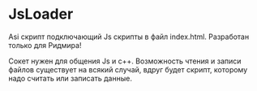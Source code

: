 # JsLoader
Asi скрипт подключающий Js скрипты в файл index.html. Разработан только для Ридмира!

Сокет нужен для общения Js и c++. Возможность чтения и записи файлов существует на всякий случай, вдруг будет скрипт, которому надо считать или записать данные.
